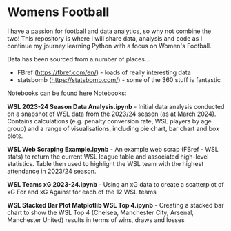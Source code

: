 # Womens Football

I have a passion for football and data analytics, so why not combine the two!
This repository is where I will share data, analysis and code as I continue my journey learning Python with a focus on Women's Football.

Data has been sourced from a number of places... 
- FBref (https://fbref.com/en/) - loads of really interesting data
- statsbomb (https://statsbomb.com/) - some of the 360 stuff is fantastic

Notebooks can be found here Notebooks:

**WSL 2023-24 Season Data Analysis.ipynb** - Initial data analysis conducted on a snapshot of WSL data from the 2023/24 season (as at March 2024). Contains calculations (e.g. penalty conversion rate, WSL players by age group) and a range of visualisations, including pie chart, bar chart and box plots.

**WSL Web Scraping Example.ipynb** - An example web scrap (FBref - WSL stats) to return the current WSL league table and associated high-level statistics. Table then used to highlight the WSL team with the highest attendance in 2023/24 season.

**WSL Teams xG 2023-24.ipynb** - Using an xG data to create a scatterplot of xG For and xG Against for each of the 12 WSL teams

**WSL Stacked Bar Plot Matplotlib WSL Top 4.ipynb** - Creating a stacked bar chart to show the WSL Top 4 (Chelsea, Manchester City, Arsenal, Manchester United) results in terms of wins, draws and losses
